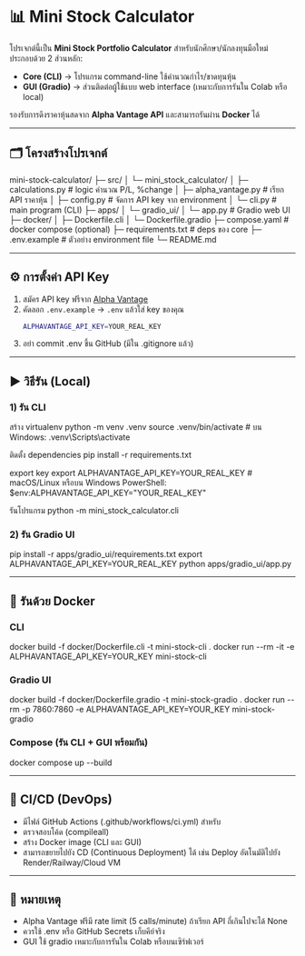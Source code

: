 # 📊 Mini Stock Calculator

โปรเจกต์นี้เป็น **Mini Stock Portfolio Calculator** สำหรับนักศึกษา/นักลงทุนมือใหม่  
ประกอบด้วย 2 ส่วนหลัก:  
- **Core (CLI)** → โปรแกรม command-line ใช้คำนวณกำไร/ขาดทุนหุ้น  
- **GUI (Gradio)** → ส่วนติดต่อผู้ใช้แบบ web interface (เหมาะกับการรันใน Colab หรือ local)  

รองรับการดึงราคาหุ้นสดจาก **Alpha Vantage API** และสามารถรันผ่าน **Docker** ได้

---

## 🗂️ โครงสร้างโปรเจกต์

mini-stock-calculator/
├─ src/
│  └─ mini_stock_calculator/
│     ├─ calculations.py      # logic คำนวณ P/L, %change
│     ├─ alpha_vantage.py     # เรียก API ราคาหุ้น
│     ├─ config.py            # จัดการ API key จาก environment
│     └─ cli.py               # main program (CLI)
├─ apps/
│  └─ gradio_ui/
│     └─ app.py               # Gradio web UI
├─ docker/
│  ├─ Dockerfile.cli
│  └─ Dockerfile.gradio
├─ compose.yaml               # docker compose (optional)
├─ requirements.txt           # deps ของ core
├─ .env.example               # ตัวอย่าง environment file
└─ README.md


---

## ⚙️ การตั้งค่า API Key
1. สมัคร API key ฟรีจาก [Alpha Vantage](https://www.alphavantage.co/support/#api-key)  
2. คัดลอก `.env.example` → `.env` แล้วใส่ key ของคุณ  
   ```bash
   ALPHAVANTAGE_API_KEY=YOUR_REAL_KEY
3. อย่า commit .env ขึ้น GitHub (มีใน .gitignore แล้ว)

---

## ▶️ วิธีรัน (Local)
### 1) รัน CLI

สร้าง virtualenv
python -m venv .venv
source .venv/bin/activate  # บน Windows: .venv\Scripts\activate

ติดตั้ง dependencies
pip install -r requirements.txt

export key
export ALPHAVANTAGE_API_KEY=YOUR_REAL_KEY   # macOS/Linux
หรือบน Windows PowerShell:
$env:ALPHAVANTAGE_API_KEY="YOUR_REAL_KEY"

รันโปรแกรม
python -m mini_stock_calculator.cli

### 2) รัน Gradio UI
pip install -r apps/gradio_ui/requirements.txt
export ALPHAVANTAGE_API_KEY=YOUR_REAL_KEY
python apps/gradio_ui/app.py

---

## 🐳 รันด้วย Docker
### CLI
docker build -f docker/Dockerfile.cli -t mini-stock-cli .
docker run --rm -it -e ALPHAVANTAGE_API_KEY=YOUR_KEY mini-stock-cli

### Gradio UI
docker build -f docker/Dockerfile.gradio -t mini-stock-gradio .
docker run --rm -p 7860:7860 -e ALPHAVANTAGE_API_KEY=YOUR_KEY mini-stock-gradio

### Compose (รัน CLI + GUI พร้อมกัน)
docker compose up --build

---

## 🔄 CI/CD (DevOps)
- มีไฟล์ GitHub Actions (.github/workflows/ci.yml) สำหรับ
 - ตรวจสอบโค้ด (compileall)
 - สร้าง Docker image (CLI และ GUI)
- สามารถขยายไปยัง CD (Continuous Deployment) ได้ เช่น Deploy อัตโนมัติไปยัง Render/Railway/Cloud VM

---

## 📌 หมายเหตุ
- Alpha Vantage ฟรีมี rate limit (5 calls/minute) ถ้าเรียก API ถี่เกินไปจะได้ None
- ควรใช้ .env หรือ GitHub Secrets เก็บคีย์จริง
- GUI ใช้ gradio เหมาะกับการรันใน Colab หรือบนเซิร์ฟเวอร์
